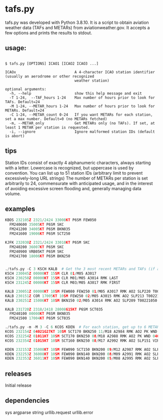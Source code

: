 # tafs.py

tafs.py was developed with Python 3.8.10. It is a script to obtain aviation weather data (TAFs and METARs) from aviationweather.gov.  It accepts a few options and prints the results to stdout.

## usage:
```usage:

$ tafs.py [OPTIONS] ICAO1 [ICAO2 ICAO3 ...]

ICAOx                           A 4-character ICAO station identifier (usually an aerodrome or other recognized
                                weather station)

optional arguments:
  -h, --help                    show this help message and exit
  -T 1-24,  --TAF_hours 1-24    Max number of hours prior to look for TAFs. Default=24
  -M 1-24, --METAR_hours 1-24   Max number of hours prior to look for METARs. Default=24
  -C 1-24, --METAR_count 0-24   If you want METARs for each station, set a max number. Default=0 (no METARs fetched)
  -m, --METAR_only              Get METARs only (no TAFs). If set, at least 1 METAR per station is requested.
  -i, --ignore                  Ignore malformed station IDs (default is abort)
```

## tips

Station IDs consist of exactly 4 alphanumeric characters, always starting with a letter.  Lowercase is recognized, but uppercase is used by convention.
You can list up to 51 station IDs (arbitrary limit to prevent excessively-long URL strings)
The number of METARs per station is set arbitrarily to 24, commensurate with anticipated usage, and in the interest of avoiding excessive screen flooding and, generally managing data volume.

## examples

```./tafs.py KBOS KJFK  # Get the most recent TAFs each from Boston and JFK
KBOS 232105Z 2321/2424 33008KT P6SM FEW050
  FM240600 35005KT P6SM SKC
  FM241200 34005KT P6SM BKN035
  FM241600 19006KT P6SM SCT250

KJFK 232030Z 2321/2424 33010KT P6SM SKC
  FM240200 36007KT P6SM SKC
  FM240900 VRB05KT P6SM SKC
  FM241700 18006KT P6SM BKN250


./tafs.py -C 3 KSCH KALB  # Get the 3 most recent METARs and TAFs (if available. KSCH has no TAF.)
KSCH 230045Z 00000KT 15SM CLR 01/M05 A3017
KSCH 230250Z 00000KT 15SM CLR M01/M05 A3014 RMK LAST
KSCH 231245Z 00000KT 15SM CLR M03/M05 A3017 RMK FIRST

KALB 230051Z 00000KT 10SM FEW080 FEW250 01/M05 A3017 RMK AO2 SLP220 T00061050
KALB 230151Z COR 17005KT 10SM FEW250 02/M05 A3015 RMK AO2 SLP213 T00221050
KALB 230251Z 15006KT 10SM BKN150 02/M05 A3014 RMK AO2 SLP209 T00221050 56015

KALB 231720Z 2318/2418 28008G15KT P6SM SCT035
  FM240100 00000KT P6SM BKN035
  FM241500 17004KT P6SM SCT035

./tafs.py -m -M 3 -C 6 KCOS KDEN  # For each station, get up to 6 METARs only (no TAFs), but only from within the last 3 hours
KCOS 232154Z 04021G27KT 10SM SCT170 BKN250 11/M18 A2984 RMK AO2 PK WND 04027/2153 SLP105 T01111183
KCOS 232254Z 01011KT 10SM SCT170 BKN250 08/M18 A2988 RMK AO2 PK WND 04027/2156 SLP132 VIRGA NW T00831183
KCOS 232354Z 01015KT 10SM SCT160 BKN250 08/M17 A2992 RMK AO2 SLP151 VIRGA W-NW T00781167 10150 20078 53028

KDEN 232153Z 35008KT 10SM FEW090 SCT150 BKN200 09/M12 A2987 RMK AO2 SLP104 T00891122
KDEN 232253Z 36008KT 10SM FEW090 BKN140 BKN200 08/M09 A2991 RMK AO2 SLP118 VIRGA T00831089
KDEN 232353Z 36011KT 10SM FEW090 BKN140 BKN200 05/M08 A2995 RMK AO2 SLP137 T00501078 10111 20050 53027

```

## releases

Initial release

## dependencies
sys
argparse
string
urllib.request
urllib.error
